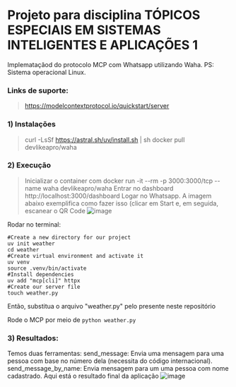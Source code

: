 # Projeto para disciplina TÓPICOS ESPECIAIS EM SISTEMAS INTELIGENTES E APLICAÇÕES 1

Implemataçãod do protocolo MCP com Whatsapp utilizando Waha. PS: Sistema operacional Linux.

### Links de suporte:
> https://modelcontextprotocol.io/quickstart/server

### 1) Instalações
> curl -LsSf https://astral.sh/uv/install.sh | sh
> docker pull devlikeapro/waha

### 2) Execução
> Inicializar o container com docker run -it --rm -p 3000:3000/tcp --name waha devlikeapro/waha
> Entrar no dashboard http://localhost:3000/dashboard
> Logar no Whatsapp. A imagem abaixo exemplifica como fazer isso (clicar em Start e, em seguida, escanear o QR Code
![image](https://github.com/user-attachments/assets/b4d1d1b1-6f08-43e6-8631-3ac95091e1fe)

Rodar no terminal:
```
#Create a new directory for our project
uv init weather
cd weather
#Create virtual environment and activate it
uv venv
source .venv/bin/activate
#Install dependencies
uv add "mcp[cli]" httpx
#Create our server file
touch weather.py
```

Então, substitua o arquivo "weather.py" pelo presente neste repositório

Rode o MCP por meio de ```python weather.py```

### 3) Resultados:
Temos duas ferramentas: 
send_message: Envia uma mensagem para uma pessoa com base no número dela (necessita do código internacional).
send_message_by_name: Envia mensagem para um uma pessoa com nome cadastrado.
Aqui está o resultado final da aplicação
![image](https://github.com/user-attachments/assets/453bafe2-2492-47f8-baf4-936032f02a45)
